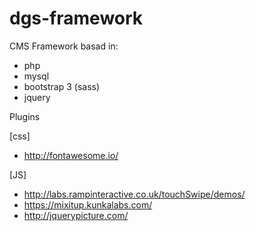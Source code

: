dgs-framework
=============

CMS Framework basad in:
- php
- mysql
- bootstrap 3 (sass)
- jquery

Plugins

[css]
- http://fontawesome.io/

[JS]
- http://labs.rampinteractive.co.uk/touchSwipe/demos/
- https://mixitup.kunkalabs.com/
- http://jquerypicture.com/

